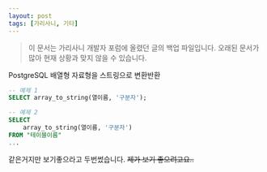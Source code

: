 ```yaml
---
layout: post
tags: [가리사니, 기타]
---
```


> 이 문서는 가리사니 개발자 포럼에 올렸던 글의 백업 파일입니다.
오래된 문서가 많아 현재 상황과 맞지 않을 수 있습니다.


PostgreSQL 배열형 자료형을 스트링으로 변환반환
``` sql
-- 예제 1
SELECT array_to_string(열이름, '구분자');

-- 예제 2
SELECT
	array_to_string(열이름, '구분자')
FROM "테이블이름"
...
```
같은거지만 보기좋으라고 두번썼습니다.
~~제가 보기 좋으려고요..~~